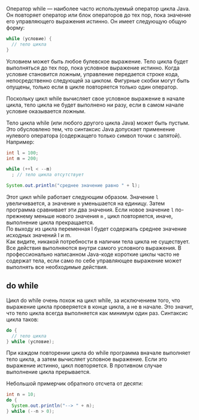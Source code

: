Оператор while — наиболее часто используемый оператор цикла Java. Он повторяет оператор или блок операторов до тех пор, пока значение его управляющего выражения истинно. Он имеет следующую общую форму:
```java
while (условие) {
  // тело цикла
}
```
Условием может быть любое булевское выражение. Тело цикла будет выполняться до тех пор, пока условное выражение истинно. Когда условие становится ложным, управление передается строке кода, непосредственно следующей за циклом. Фигурные скобки могут быть опущены, только если в цикле повторяется только один оператор.

Поскольку цикл while вычисляет свое условное выражение в начале цикла, тело цикла не будет выполнено ни разу, если в самом начале условие оказывается ложным.

Тело цикла while (или любого другого цикла Java) может быть пустым. Это обусловлено тем, что синтаксис Java допускает применение нулевого оператора (содержащего только символ точки с запятой). Например:
```java
int l = 100;
int m = 200;

while (++l < --m)
  ; // тело цикла отсутствует

System.out.println("среднее значение равно " + l);
```
Этот цикл while работает следующим образом. Значение ```l``` увеличивается, а значение ```m``` уменьшается на единицу. Затем программа сравнивает эти два значения. Если новое значение ```l``` по-прежнему меньше нового значения ```m``` , цикл повторяется, иначе, выполнение цикла прекращается.  
По выходу из цикла переменная l будет содержать среднее значение исходных значений l и m.  
Как видите, никакой потребности в наличии тела цикла не существует. Все действия выполняются внутри самого условного выражения. В профессионально написанном Java-коде короткие циклы часто не содержат тела, если само по себе управляющее выражение может выполнять все необходимые действия.

## do while
Цикл do while очень похож на цикл while, за исключением того, что выражение цикла проверяется в конце цикла, а не в начале. Это значит, что тело цикла всегда выполняется как минимум один раз. Синтаксис цикла таков:
```java
do {
  // тело цикла
} while (условие);
```
При каждом повторении цикла do while программа вначале выполняет тело цикла, а затем вычисляет условное выражение. Если это выражение истинно, цикл повторяется. В противном случае выполнение цикла прерывается.

Небольшой примерчик обратного отсчета от десяти:
```java
int n = 10;
do {
  System.out.println("--> " + n);
} while (--n > 0);
```
